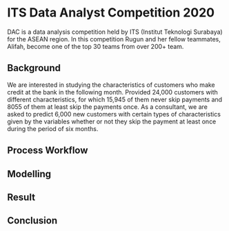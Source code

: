 # ITS Data Analyst Competition 2020

DAC is a data analysis competition held by ITS (Institut Teknologi Surabaya) for the ASEAN region. In this competition Rugun and her fellow teammates, Alifah, become one of the top 30 teams from over 200+ team. 

## Background
We are interested in studying the characteristics of customers who make credit at the bank in the following month. Provided 24,000 customers with different
characteristics, for which 15,945 of them never skip payments and 8055 of them at least skip the payments once. As a consultant, we are asked to predict 6,000 new customers with
certain types of characteristics given by the variables whether or not they skip the payment at least once during the period of six months.

## Process Workflow


## Modelling

## Result


## Conclusion
